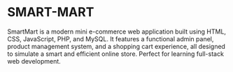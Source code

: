 # SMART-MART
SmartMart is a modern mini e-commerce web application built using HTML, CSS, JavaScript, PHP, and MySQL. It features a functional admin panel, product management system, and a shopping cart experience, all designed to simulate a smart and efficient online store. Perfect for learning full-stack web development.
